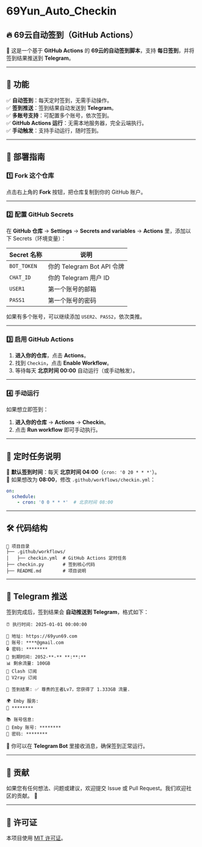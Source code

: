 # 69Yun_Auto_Checkin

## **🔥 69云自动签到（GitHub Actions）**

🚀 这是一个基于 **GitHub Actions** 的 **69云的自动签到脚本**，支持 **每日签到**，并将签到结果推送到 **Telegram**。

---

## **📜 功能**

✅ **自动签到**：每天定时签到，无需手动操作。  
✅ **签到推送**：签到结果自动发送到 **Telegram**。  
✅ **多账号支持**：可配置多个账号，依次签到。  
✅ **GitHub Actions 运行**：无需本地服务器，完全云端执行。  
✅ **手动触发**：支持手动运行，随时签到。  

---

## **🚀 部署指南**

### **1️⃣ Fork 这个仓库**

点击右上角的 **Fork** 按钮，把仓库复制到你的 GitHub 账户。

---

### **2️⃣ 配置 GitHub Secrets**

在 **GitHub 仓库** → **Settings** → **Secrets and variables** → **Actions** 里，添加以下 Secrets（环境变量）：  

| Secret 名称   | 说明 |
|--------------|---------------------------------|
| `BOT_TOKEN`  | 你的 Telegram Bot API 令牌 |
| `CHAT_ID`    | 你的 Telegram 用户 ID |
| `USER1`      | 第一个账号的邮箱 |
| `PASS1`      | 第一个账号的密码 |

如果有多个账号，可以继续添加 `USER2`、`PASS2`，依次类推。

---

### **3️⃣ 启用 GitHub Actions**

1. **进入你的仓库**，点击 **Actions**。
2. 找到 `Checkin`，点击 **Enable Workflow**。
3. 等待每天 **北京时间 00:00** 自动运行（或手动触发）。

---

### **4️⃣ 手动运行**

如果想立即签到：

1. **进入你的仓库** → **Actions** → **Checkin**。
2. 点击 **Run workflow** 即可手动执行。

---

## **📆 定时任务说明**

📌 **默认签到时间**：每天 **北京时间 04:00**（`cron: '0 20 * * *'`）。  
📌 如果想改为 **08:00**，修改 `.github/workflows/checkin.yml`：  

```yaml
on:
  schedule:
    - cron: '0 0 * * *'  # 北京时间 08:00
```

---

## **🛠️ 代码结构**

```
📂 项目目录
├── .github/workflows/
│   ├── checkin.yml  # GitHub Actions 定时任务
├── checkin.py       # 签到核心代码
├── README.md        # 项目说明
```

---

## **📜 Telegram 推送**

签到完成后，签到结果会 **自动推送到 Telegram**，格式如下：

```
⏰ 执行时间: 2025-01-01 00:00:00

🔹 地址: https://69yun69.com
🔑 账号: ****@gmail.com
🔒 密码: ********
📅 到期时间: 2052-**-** **:**:**
📊 剩余流量: 100GB
🔗 Clash 订阅
🔗 V2ray 订阅

🎉 签到结果: ✅ 尊贵的王者Lv7，您获得了 1.333GB 流量.

🌍 Emby 服务:
🔗 ********

📚 账号信息:
👤 Emby 账号: ********
🔑 密码: ********
```

🔗 你可以在 **Telegram Bot** 里接收消息，确保签到正常运行。

---

## **📌 贡献**

如果您有任何想法、问题或建议，欢迎提交 Issue 或 Pull Request。我们欢迎社区的贡献。 🎉

---

## **📜 许可证**

本项目使用 [MIT 许可证](LICENSE)。

